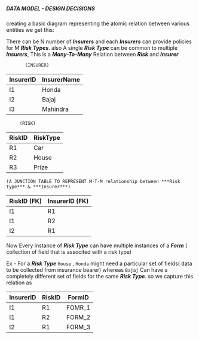 ##### DATA MODEL - DESIGN DECISIONS

creating a basic diagram representing the atomic relation between various entities we get this:


There can be N number of ***Insurers*** and each ***Insurers*** can provide policies for M ***Risk Types***.
also A single ***Risk Type*** can be common to multiple ***Insurers***, This is a ***Many-To-Many*** 
Relation between ***Risk*** and ***Insurer***

           (INSURER)        
| InsurerID | InsurerName |
|-----------|-------------|
| I1         | Honda      |
| I2         | Bajaj      |
| I3         | Mahindra   |


         (RISK)
| RiskID | RiskType       |
|-----------|-------------|
| R1         | Car        |
| R2         | House      |
| R3         | Prize      |

`(A JUNCTION TABLE TO REPRESENT M-T-M relationship between ***Risk Type*** & ***Insurer***)`

| RiskID (FK) | InsurerID (FK)|
|-----------|-------------|
| I1        | R1          |
| I1        | R2          |
| I2        | R1          |



Now Every Instance of ***Risk Type*** can have multiple instances of a ***Form*** ( collection of field that is associted with a risk type)

Ex - For a ***Risk Type*** `House` , `Honda` might need a particular set of fields( data to be collected from insurance bearer) whereas `Bajaj` Can have a completely different set of fields for the same ***Risk Type***. so we capture this relation as

|InsurerID   | RiskID | FormID    |
|-----------|--------|-----------|
| I1        | R1     |FOMR_1     |
| I1        | R2     |FORM_2     |
| I2        | R1     |FORM_3     |




